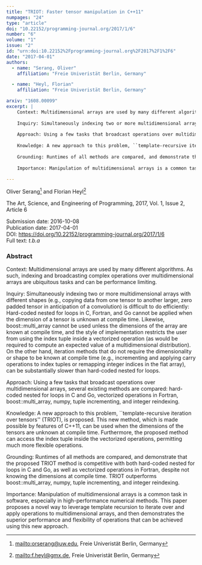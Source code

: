 ```yaml
---
title: "TRIOT: Faster tensor manipulation in C++11"
numpages: "24"
type: "article"
doi: "10.22152/programming-journal.org/2017/1/6"
number: "6"
volume: "1"
issue: "2"
id: "urn:doi:10.22152%2Fprogramming-journal.org%2F2017%2F1%2F6"
date: "2017-04-01"
authors: 
  - name: "Serang, Oliver"
    affiliation: "Freie Univeristät Berlin, Germany"

  - name: "Heyl, Florian"
    affiliation: "Freie Univeristät Berlin, Germany"

arxiv: "1608.00099"
excerpt: |
    Context: Multidimensional arrays are used by many different algorithms. As such, indexing and broadcasting complex operations over multidimensional arrays are ubiquitous tasks and can be performance limiting. 
    
    Inquiry: Simultaneously indexing two or more multidimensional arrays with different shapes (e.g., copying data from one tensor to another larger, zero padded tensor in anticipation of a convolution) is difficult to do efficiently: Hard-coded nested for loops in C, Fortran, and Go cannot be applied when the dimension of a tensor is unknown at compile time. Likewise, boost::multi_array cannot be used unless the dimensions of the array are known at compile time, and the style of implementation restricts the user from using the index tuple inside a vectorized operation (as would be required to compute an expected value of a multidimensional distribution). On the other hand, iteration methods that do not require the dimensionality or shape to be known at compile time (e.g., incrementing and applying carry operations to index tuples or remapping integer indices in the flat array), can be substantially slower than hard-coded nested for loops.
    
    Approach: Using a few tasks that broadcast operations over multidimensional arrays, several existing methods are compared: hard-coded nested for loops in C and Go, vectorized operations in Fortran, boost::multi_array, numpy, tuple incrementing, and integer reindexing.
    
    Knowledge: A new approach to this problem, ``template-recursive iteration over tensors'' (TRIOT), is proposed. This new method, which is made possible by features of C++11, can be used when the dimensions of the tensors are unknown at compile time. Furthermore, the proposed method can access the index tuple inside the vectorized operations, permitting much more flexible operations.
    
    Grounding: Runtimes of all methods are compared, and demonstrate that the proposed TRIOT method is competitive with both hard-coded nested for loops in C and Go, as well as vectorized operations in Fortran, despite not knowing the dimensions at compile time. TRIOT outperforms boost::multi_array, numpy, tuple incrementing, and integer reindexing.
    
    Importance: Manipulation of multidimensional arrays is a common task in software, especially in high-performance numerical methods. This paper proposes a novel way to leverage template recursion to iterate over and apply operations to multidimensional arrays, and then demonstrates the superior performance and flexibility of operations that can be achieved using this new approach.

---
```

Oliver Serang[^1] and Florian Heyl[^2]

The Art, Science, and Engineering of Programming, 2017, Vol. 1, Issue 2, Article 6

Submission date: 2016-10-08  
Publication date: 2017-04-01  
DOI: <https://doi.org/10.22152/programming-journal.org/2017/1/6>  
Full text: *t.b.a*  


### Abstract
Context: Multidimensional arrays are used by many different algorithms. As such, indexing and broadcasting complex operations over multidimensional arrays are ubiquitous tasks and can be performance limiting. 

Inquiry: Simultaneously indexing two or more multidimensional arrays with different shapes (e.g., copying data from one tensor to another larger, zero padded tensor in anticipation of a convolution) is difficult to do efficiently: Hard-coded nested for loops in C, Fortran, and Go cannot be applied when the dimension of a tensor is unknown at compile time. Likewise, boost::multi_array cannot be used unless the dimensions of the array are known at compile time, and the style of implementation restricts the user from using the index tuple inside a vectorized operation (as would be required to compute an expected value of a multidimensional distribution). On the other hand, iteration methods that do not require the dimensionality or shape to be known at compile time (e.g., incrementing and applying carry operations to index tuples or remapping integer indices in the flat array), can be substantially slower than hard-coded nested for loops.

Approach: Using a few tasks that broadcast operations over multidimensional arrays, several existing methods are compared: hard-coded nested for loops in C and Go, vectorized operations in Fortran, boost::multi_array, numpy, tuple incrementing, and integer reindexing.

Knowledge: A new approach to this problem, ``template-recursive iteration over tensors'' (TRIOT), is proposed. This new method, which is made possible by features of C++11, can be used when the dimensions of the tensors are unknown at compile time. Furthermore, the proposed method can access the index tuple inside the vectorized operations, permitting much more flexible operations.

Grounding: Runtimes of all methods are compared, and demonstrate that the proposed TRIOT method is competitive with both hard-coded nested for loops in C and Go, as well as vectorized operations in Fortran, despite not knowing the dimensions at compile time. TRIOT outperforms boost::multi_array, numpy, tuple incrementing, and integer reindexing.

Importance: Manipulation of multidimensional arrays is a common task in software, especially in high-performance numerical methods. This paper proposes a novel way to leverage template recursion to iterate over and apply operations to multidimensional arrays, and then demonstrates the superior performance and flexibility of operations that can be achieved using this new approach.


[^1]: <mailto:orserang@uw.edu>, Freie Univeristät Berlin, Germany
[^2]: <mailto:f.heyl@gmx.de>, Freie Univeristät Berlin, Germany
